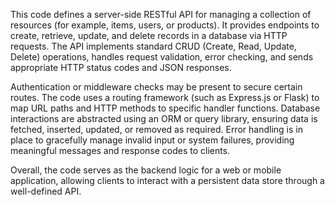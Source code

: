 This code defines a server-side RESTful API for managing a collection of resources (for example, items, users, or products). It provides endpoints to create, retrieve, update, and delete records in a database via HTTP requests. The API implements standard CRUD (Create, Read, Update, Delete) operations, handles request validation, error checking, and sends appropriate HTTP status codes and JSON responses. 

Authentication or middleware checks may be present to secure certain routes. The code uses a routing framework (such as Express.js or Flask) to map URL paths and HTTP methods to specific handler functions. Database interactions are abstracted using an ORM or query library, ensuring data is fetched, inserted, updated, or removed as required. Error handling is in place to gracefully manage invalid input or system failures, providing meaningful messages and response codes to clients.

Overall, the code serves as the backend logic for a web or mobile application, allowing clients to interact with a persistent data store through a well-defined API.
